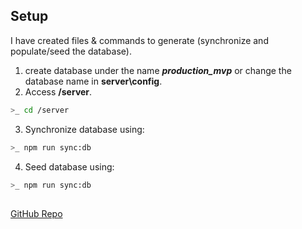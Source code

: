 ## Setup

I have created files & commands to generate (synchronize and populate/seed the database).

1. create database under the name **_production_mvp_** or change the database name in **server\config**.
2. Access **/server**.

```bash
>_ cd /server
```

3. Synchronize database using:

```bash
>_ npm run sync:db
```

4. Seed database using:

```bash
>_ npm run sync:db
```

##

[GitHub Repo](https://github.com/RyoDagg/production-manager)
